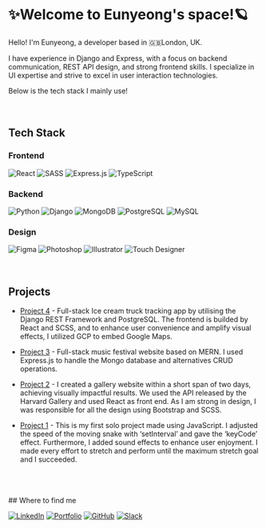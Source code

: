 # ✨Welcome to Eunyeong's space!🪐

Hello! I'm Eunyeong, a developer based in 🇬🇧London, UK. 

I have experience in Django and Express, with a focus on backend communication, 
REST API design, and strong frontend skills. 
I specialize in UI expertise and strive to excel in user interaction technologies.

Below is the tech stack I mainly use!
<br />
<br />
<br />
## Tech Stack

### Frontend
![React](https://img.shields.io/badge/-React-61DAFB?logo=react&logoColor=white&style=for-the-badge) 
![SASS](https://img.shields.io/badge/-SASS-CC6699?logo=sass&logoColor=white&style=for-the-badge) 
![Express.js](https://img.shields.io/badge/-Express.js-000000?logo=express&logoColor=white&style=for-the-badge) 
![TypeScript](https://img.shields.io/badge/-TypeScript-3178C6?logo=typescript&logoColor=white&style=for-the-badge)

### Backend
![Python](https://img.shields.io/badge/-Python-3776AB?logo=python&logoColor=white&style=for-the-badge)
![Django](https://img.shields.io/badge/-Django-092E20?logo=django&logoColor=white&style=for-the-badge)
![MongoDB](https://img.shields.io/badge/-MongoDB-47A248?logo=mongodb&logoColor=white&style=for-the-badge)
![PostgreSQL](https://img.shields.io/badge/-PostgreSQL-336791?logo=postgresql&logoColor=white&style=for-the-badge)
![MySQL](https://img.shields.io/badge/-MySQL-4479A1?logo=mysql&logoColor=white&style=for-the-badge)

### Design
![Figma](https://img.shields.io/badge/-Figma-F24E1E?logo=figma&logoColor=white&style=for-the-badge)
![Photoshop](https://img.shields.io/badge/-Photoshop-31A8FF?logo=adobephotoshop&logoColor=white&style=for-the-badge)
![Illustrator](https://img.shields.io/badge/-Illustrator-FF9A00?logo=adobeillustrator&logoColor=white&style=for-the-badge)
![Touch Designer](https://img.shields.io/badge/-Touch%20Designer-000000?logo=touchdesigner&logoColor=white&style=for-the-badge)
<br />
<br />
<br />
## Projects

- [Project 4](https://staycool.herokuapp.com/) - Full-stack Ice cream truck tracking app by utilising the Django REST Framework and PostgreSQL. The frontend is builded by React and SCSS, and to enhance user convenience and amplify visual effects, I utilized GCP to embed Google Maps.


- [Project 3](https://woozu-sounds.herokuapp.com/) - Full-stack music festival website based on MERN. I used Express.js to handle the Mongo database and alternatives CRUD operations.


- [Project 2](https://spacejey-harvard-api.netlify.app) - I created a gallery website within a short span of two days, achieving visually impactful results. We used the API released by the Harvard Gallery and used React as front end. As I am strong in design, I was responsible for all the design using Bootstrap and SCSS.


- [Project 1](https://spacejey.github.io/SEI-PROJECT1/) - This is my first solo project made using JavaScript. I adjusted the speed of the moving snake with ‘setInterval’ and gave the ‘keyCode’ effect. Furthermore, I added sound effects to enhance user enjoyment. I made every effort to stretch and perform until the maximum stretch goal and I succeeded.
<br />
<br />
<br />
## Where to find me

[![LinkedIn](https://img.shields.io/badge/LinkedIn-0A66C2.svg?&style=for-the-badge&logo=LinkedIn&logoColor=white)](https://www.linkedin.com/in/eunyeong-jeong-459081175/)
[![Portfolio](https://img.shields.io/badge/Portfolio-Your%20Icon%20Image-9B59B6?style=for-the-badge)](https://eunyeong-jeong.netlify.app/)
[![GitHub](https://img.shields.io/badge/GitHub-181717.svg?&style=for-the-badge&logo=GitHub&logoColor=white)](https://github.com/spacejey)
[![Slack](https://img.shields.io/badge/Slack-4A154B.svg?&style=for-the-badge&logo=Slack&logoColor=white)](EunyeongJeong.slack.com)

<br />
<br />
<br />
<br />
